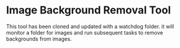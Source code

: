 # Image Background Removal Tool
This tool has been cloned and updated with a watchdog folder. it will monitor a folder for images and run subsequent tasks to remove backgrounds from images. 
